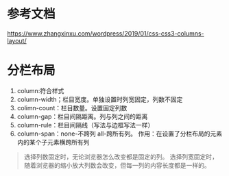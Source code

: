 # 参考文档
https://www.zhangxinxu.com/wordpress/2019/01/css-css3-columns-layout/

# 分栏布局

1. column:符合样式
2. column-width；栏目宽度。单独设置时列宽固定，列数不固定
3. colimn-count：栏目数量。设置固定列数
4. column-gap：栏目间隔距离。列与列之间的距离
5. column-rule：栏目间隔线（写法与边框写法一样）
6. column-span：none-不跨列 all-跨所有列。 作用：在设置了分栏布局的元素内的某个子元素横跨所有列

> 选择列数固定时，无论浏览器怎么改变都是固定的列。 
> 选择列宽固定时，随着浏览器的缩小放大列数会改变，但每一列的内容长度都是一样的。